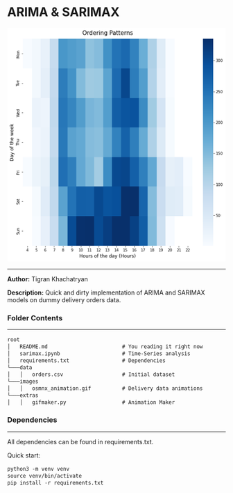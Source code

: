 # ARIMA & SARIMAX 

![cover_image](/images/ordering_patterns.png)

---
**Author:** Tigran Khachatryan

**Description:** Quick and dirty implementation of ARIMA and SARIMAX models on dummy delivery orders data.

### **Folder Contents**

---
```
root
│   README.md                        # You reading it right now
│   sarimax.ipynb                    # Time-Series analysis
│   requirements.txt                 # Dependencies
└───data
│   │   orders.csv                   # Initial dataset
└───images
│   │   osmnx_animation.gif          # Delivery data animations
└───extras
│   │   gifmaker.py                  # Animation Maker

```


### **Dependencies**
---
All dependencies can be found in requirements.txt.

Quick start:
```
python3 -m venv venv
source venv/bin/activate
pip install -r requirements.txt
```


